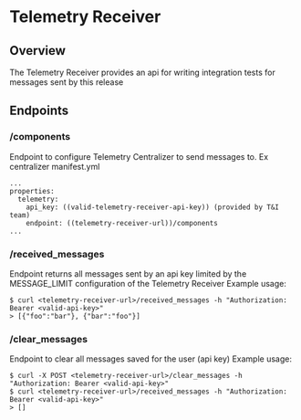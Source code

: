 # Telemetry Receiver

## Overview
The Telemetry Receiver provides an api for writing integration tests for messages sent by this release

## Endpoints

### /components

Endpoint to configure Telemetry Centralizer to send messages to.
Ex centralizer manifest.yml
```
...
properties:
  telemetry:
    api_key: ((valid-telemetry-receiver-api-key)) (provided by T&I team)
    endpoint: ((telemetry-receiver-url))/components
...
```

### /received_messages

Endpoint returns all messages sent by an api key limited by the MESSAGE_LIMIT configuration of the Telemetry Receiver
Example usage:
```
$ curl <telemetry-receiver-url>/received_messages -h "Authorization: Bearer <valid-api-key>"
> [{"foo":"bar"}, {"bar":"foo"}]
```

### /clear_messages

Endpoint to clear all messages saved for the user (api key)
Example usage:
```
$ curl -X POST <telemetry-receiver-url>/clear_messages -h "Authorization: Bearer <valid-api-key>"
$ curl <telemetry-receiver-url>/received_messages -h "Authorization: Bearer <valid-api-key>"
> []
```
